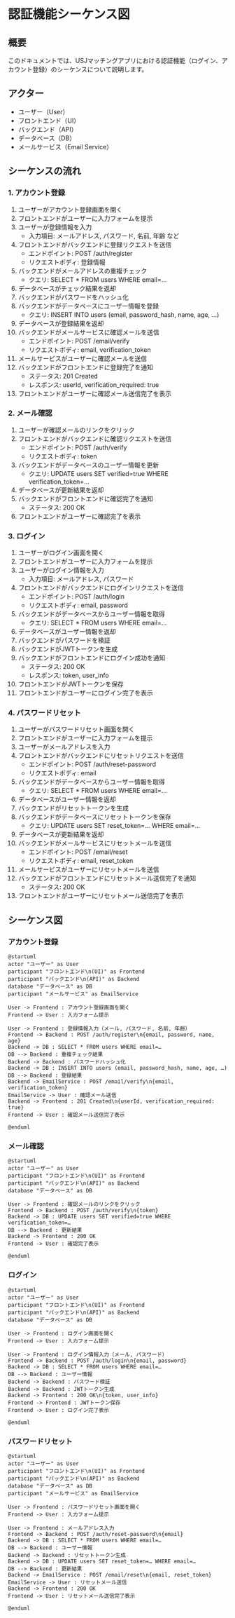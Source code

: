 # 認証機能シーケンス図

## 概要
このドキュメントでは、USJマッチングアプリにおける認証機能（ログイン、アカウント登録）のシーケンスについて説明します。

## アクター
- ユーザー（User）
- フロントエンド（UI）
- バックエンド（API）
- データベース（DB）
- メールサービス（Email Service）

## シーケンスの流れ

### 1. アカウント登録
1. ユーザーがアカウント登録画面を開く
2. フロントエンドがユーザーに入力フォームを提示
3. ユーザーが登録情報を入力
   - 入力項目: メールアドレス, パスワード, 名前, 年齢 など
4. フロントエンドがバックエンドに登録リクエストを送信
   - エンドポイント: POST /auth/register
   - リクエストボディ: 登録情報
5. バックエンドがメールアドレスの重複チェック
   - クエリ: SELECT * FROM users WHERE email=…
6. データベースがチェック結果を返却
7. バックエンドがパスワードをハッシュ化
8. バックエンドがデータベースにユーザー情報を登録
   - クエリ: INSERT INTO users (email, password_hash, name, age, …)
9. データベースが登録結果を返却
10. バックエンドがメールサービスに確認メールを送信
    - エンドポイント: POST /email/verify
    - リクエストボディ: email, verification_token
11. メールサービスがユーザーに確認メールを送信
12. バックエンドがフロントエンドに登録完了を通知
    - ステータス: 201 Created
    - レスポンス: userId, verification_required: true
13. フロントエンドがユーザーに確認メール送信完了を表示

### 2. メール確認
1. ユーザーが確認メールのリンクをクリック
2. フロントエンドがバックエンドに確認リクエストを送信
   - エンドポイント: POST /auth/verify
   - リクエストボディ: token
3. バックエンドがデータベースのユーザー情報を更新
   - クエリ: UPDATE users SET verified=true WHERE verification_token=…
4. データベースが更新結果を返却
5. バックエンドがフロントエンドに確認完了を通知
   - ステータス: 200 OK
6. フロントエンドがユーザーに確認完了を表示

### 3. ログイン
1. ユーザーがログイン画面を開く
2. フロントエンドがユーザーに入力フォームを提示
3. ユーザーがログイン情報を入力
   - 入力項目: メールアドレス, パスワード
4. フロントエンドがバックエンドにログインリクエストを送信
   - エンドポイント: POST /auth/login
   - リクエストボディ: email, password
5. バックエンドがデータベースからユーザー情報を取得
   - クエリ: SELECT * FROM users WHERE email=…
6. データベースがユーザー情報を返却
7. バックエンドがパスワードを検証
8. バックエンドがJWTトークンを生成
9. バックエンドがフロントエンドにログイン成功を通知
   - ステータス: 200 OK
   - レスポンス: token, user_info
10. フロントエンドがJWTトークンを保存
11. フロントエンドがユーザーにログイン完了を表示

### 4. パスワードリセット
1. ユーザーがパスワードリセット画面を開く
2. フロントエンドがユーザーに入力フォームを提示
3. ユーザーがメールアドレスを入力
4. フロントエンドがバックエンドにリセットリクエストを送信
   - エンドポイント: POST /auth/reset-password
   - リクエストボディ: email
5. バックエンドがデータベースからユーザー情報を取得
   - クエリ: SELECT * FROM users WHERE email=…
6. データベースがユーザー情報を返却
7. バックエンドがリセットトークンを生成
8. バックエンドがデータベースにリセットトークンを保存
   - クエリ: UPDATE users SET reset_token=… WHERE email=…
9. データベースが更新結果を返却
10. バックエンドがメールサービスにリセットメールを送信
    - エンドポイント: POST /email/reset
    - リクエストボディ: email, reset_token
11. メールサービスがユーザーにリセットメールを送信
12. バックエンドがフロントエンドにリセットメール送信完了を通知
    - ステータス: 200 OK
13. フロントエンドがユーザーにリセットメール送信完了を表示

## シーケンス図

### アカウント登録
```plantuml
@startuml
actor "ユーザー" as User
participant "フロントエンド\n(UI)" as Frontend
participant "バックエンド\n(API)" as Backend
database "データベース" as DB
participant "メールサービス" as EmailService

User -> Frontend : アカウント登録画面を開く
Frontend -> User : 入力フォーム提示

User -> Frontend : 登録情報入力（メール, パスワード, 名前, 年齢）
Frontend -> Backend : POST /auth/register\n{email, password, name, age}
Backend -> DB : SELECT * FROM users WHERE email=…
DB --> Backend : 重複チェック結果
Backend -> Backend : パスワードハッシュ化
Backend -> DB : INSERT INTO users (email, password_hash, name, age, …)
DB --> Backend : 登録結果
Backend -> EmailService : POST /email/verify\n{email, verification_token}
EmailService -> User : 確認メール送信
Backend -> Frontend : 201 Created\n{userId, verification_required: true}
Frontend -> User : 確認メール送信完了表示

@enduml
```

### メール確認
```plantuml
@startuml
actor "ユーザー" as User
participant "フロントエンド\n(UI)" as Frontend
participant "バックエンド\n(API)" as Backend
database "データベース" as DB

User -> Frontend : 確認メールのリンクをクリック
Frontend -> Backend : POST /auth/verify\n{token}
Backend -> DB : UPDATE users SET verified=true WHERE verification_token=…
DB --> Backend : 更新結果
Backend -> Frontend : 200 OK
Frontend -> User : 確認完了表示

@enduml
```

### ログイン
```plantuml
@startuml
actor "ユーザー" as User
participant "フロントエンド\n(UI)" as Frontend
participant "バックエンド\n(API)" as Backend
database "データベース" as DB

User -> Frontend : ログイン画面を開く
Frontend -> User : 入力フォーム提示

User -> Frontend : ログイン情報入力（メール, パスワード）
Frontend -> Backend : POST /auth/login\n{email, password}
Backend -> DB : SELECT * FROM users WHERE email=…
DB --> Backend : ユーザー情報
Backend -> Backend : パスワード検証
Backend -> Backend : JWTトークン生成
Backend -> Frontend : 200 OK\n{token, user_info}
Frontend -> Frontend : JWTトークン保存
Frontend -> User : ログイン完了表示

@enduml
```

### パスワードリセット
```plantuml
@startuml
actor "ユーザー" as User
participant "フロントエンド\n(UI)" as Frontend
participant "バックエンド\n(API)" as Backend
database "データベース" as DB
participant "メールサービス" as EmailService

User -> Frontend : パスワードリセット画面を開く
Frontend -> User : 入力フォーム提示

User -> Frontend : メールアドレス入力
Frontend -> Backend : POST /auth/reset-password\n{email}
Backend -> DB : SELECT * FROM users WHERE email=…
DB --> Backend : ユーザー情報
Backend -> Backend : リセットトークン生成
Backend -> DB : UPDATE users SET reset_token=… WHERE email=…
DB --> Backend : 更新結果
Backend -> EmailService : POST /email/reset\n{email, reset_token}
EmailService -> User : リセットメール送信
Backend -> Frontend : 200 OK
Frontend -> User : リセットメール送信完了表示

@enduml
``` 